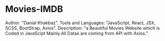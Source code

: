 # Movies-IMDB
Author: "Danial Khakbaz".
Tools and Languages: "JavaScript, React, JSX, SCSS, BootStrap, Axios".
Description: "a Beautiful Movies Website which is Coded in JavaScipt Mainly.All Datas are coming from API with Axios.".
